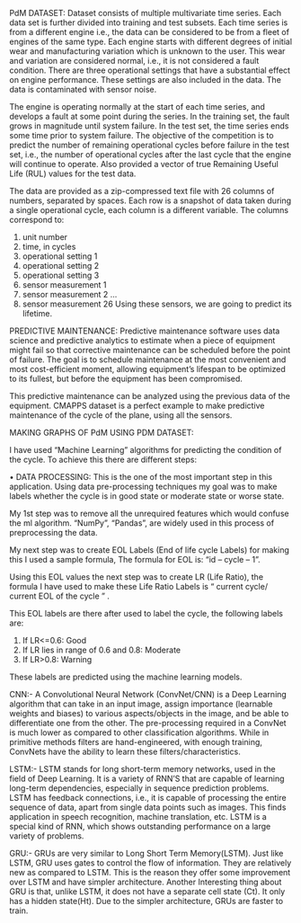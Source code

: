 PdM DATASET: 
Dataset consists of multiple multivariate time series. Each data set is further divided into training and test subsets. Each time series is from a different engine i.e., the data can be considered to be from a fleet of engines of the same type. Each engine starts with different degrees of initial wear and manufacturing variation which is unknown to the user. This wear and variation are considered normal, i.e., it is not considered a fault condition. There are three operational settings that have a substantial effect on engine performance. These settings are also included in the data. The data is contaminated with sensor noise. 
 
The engine is operating normally at the start of each time series, and develops a fault at some point during the series. In the training set, the fault grows in magnitude until system failure. In the test set, the time series ends some time prior to system failure. The objective of the competition is to predict the number of remaining operational cycles before failure in the test set, i.e., the number of operational cycles after the last cycle that the engine will continue to operate. Also provided a vector of true Remaining Useful Life (RUL) values for the test data. 
 
The data are provided as a zip-compressed text file with 26 columns of numbers, separated by spaces. Each row is a snapshot of data taken during a single operational cycle, each column is a different variable. The columns correspond to: 
1)	unit number 
2)	time, in cycles 
3)	operational setting 1 
4)	operational setting 2 
5)	operational setting 3 
6)	sensor measurement 1 
7)	sensor measurement 2 
… 
26) sensor measurement 26 
Using these sensors, we are going to predict its lifetime. 
 
PREDICTIVE MAINTENANCE: 
Predictive maintenance software uses data science and predictive analytics to estimate when a piece of equipment might fail so that corrective maintenance can be scheduled before the point of failure. The goal is to schedule maintenance at the most convenient and most cost-efficient moment, allowing equipment’s lifespan to be optimized to its fullest, but before the equipment has  been compromised. 
 
This predictive maintenance can be analyzed using the previous data of the equipment. CMAPPS dataset is a perfect example to make predictive maintenance of the cycle of the plane, using all the sensors. 
 
MAKING GRAPHS OF PdM USING PDM DATASET: 
 
I have used “Machine Learning” algorithms for predicting the condition of the cycle. To achieve this there are different steps: 
 
• DATA PROCESSING: 
This is the one of the most important step in this application. Using data pre-processing techniques my goal was to make labels whether the cycle is in good state or moderate state or worse state. 
 
My 1st step was to remove all the unrequired features which would confuse the ml algorithm. “NumPy”, “Pandas”, are widely used in this process of preprocessing the data. 
 
My next step was to create EOL Labels (End of life cycle Labels) for making this I used a sample formula, The formula for EOL is: “id – cycle – 1”. 
 
Using this EOL values the next step was to create LR (Life Ratio), the formula I have used to  make these Life Ratio Labels is “ current cycle/ current EOL of the cycle ” . 
 
This EOL labels are there after used to label the cycle, the following labels are: 
 
1.	If LR<=0.6: Good 
2.	If LR lies in range of 0.6 and 0.8: Moderate 
3.	If LR>0.8: Warning 
 
These labels are predicted using the machine learning models.    
 
 CNN:-
				A Convolutional Neural Network (ConvNet/CNN) is a Deep Learning algorithm that can take in an input image, assign importance (learnable weights and biases) to various aspects/objects in the image, and be able to differentiate one from the other. The pre-processing required in a ConvNet is much lower as compared to other classification algorithms. While in primitive methods filters are hand-engineered, with enough training, ConvNets have the ability to learn these filters/characteristics.


LSTM:-
				 LSTM stands for long short-term memory networks, used in the field of Deep Learning. It is a variety of RNN’S that are capable of learning long-term dependencies, especially in sequence prediction problems. LSTM has feedback connections, i.e., it is capable of processing the entire sequence of data, apart from single data points such as images. This finds application in speech recognition, machine translation, etc. LSTM is a special kind of RNN, which shows outstanding performance on a large variety of problems.

GRU:-
GRUs are very similar to Long Short Term Memory(LSTM). Just like LSTM, GRU uses gates to control the flow of information. They are relatively new as compared to LSTM. This is the reason they offer some improvement over LSTM and have simpler architecture. Another Interesting thing about  GRU is that, unlike LSTM, it does not have a separate cell state (Ct). It only has a hidden state(Ht). Due to the simpler architecture, GRUs are faster to train.
